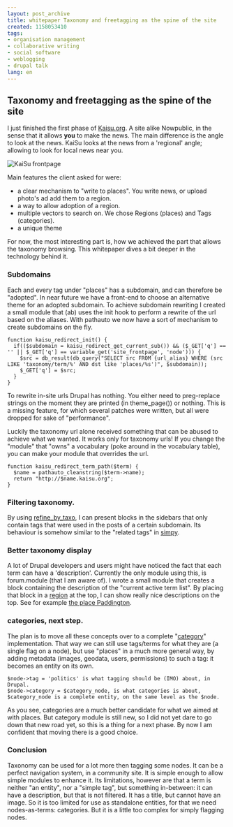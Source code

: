 ```yaml
---
layout: post_archive
title: whitepaper Taxonomy and freetagging as the spine of the site
created: 1158053410
tags:
- organisation management
- collaborative writing
- social software
- weblogging
- drupal talk
lang: en
---
```

## Taxonomy and freetagging as the spine of the site

I just finished the first phase of [Kaisu.org](http://kaisu.org). A site alike Nowpublic, in the sense that it allows __you__ to make the news. The main difference is the angle to look at the news. KaiSu looks at the news from a 'regional' angle; allowing to look for local news near you.

![KaiSu frontpage](http://webschuur.com/sites/webschuur.com/files/kaisu_front_thumb.png) 

Main features the client asked for were:

 * a clear mechanism to "write to places". You write news, or upload photo's ad add them to a region.
 * a way to allow adoption of a region.
 * multiple vectors to search on. We chose Regions (places) and Tags (categories).
 * a unique theme

For now, the most interesting part is, how we achieved the part that allows the taxonomy browsing. This whitepaper dives a bit deeper in the technology behind it.

### Subdomains
Each and every tag under "places" has a subdomain, and can therefore be "adopted". In near future we have a front-end to choose an alternative theme for an adopted subdomain.
To achieve subdomain rewriting I created a small module that (ab) uses the init hook to perform a rewrite of the url based on the aliases. With pathauto we now have a sort of mechanism to create subdomains on the fly.

    function kaisu_redirect_init() {
      if(($subdomain = kaisu_redirect_get_current_sub()) && ($_GET['q'] == '' || $_GET['q'] == variable_get('site_frontpage', 'node'))) {
        $src = db_result(db_query("SELECT src FROM {url_alias} WHERE (src LIKE 'taxonomy/term/%' AND dst like 'places/%s')", $subdomain));
        $_GET['q'] = $src;
      }
    }

To rewrite in-site urls Drupal has nothing. You either need to preg-replace strings on the moment they are printed (in theme_page()) or nothing. This is a missing feature, for which several patches were written, but all were dropped for sake of "performance".

Luckily the taxonomy url alone received something that can be abused to achieve what we wanted. It works only for taxonomy urls! If you change the "module" that "owns" a vocabulary (poke around in the vocabulary table), you can make your module that overrides the url.

    function kaisu_redirect_term_path($term) {
      $name = pathauto_cleanstring($term->name);
      return "http://$name.kaisu.org";
    }

### Filtering taxonomy.
By using [refine_by_taxo](http://drupal.org/project/refine_by_taxo), I can present blocks in the sidebars that only contain tags that were used in the posts of a certain subdomain. Its behaviour is somehow similar to the "related tags" in [simpy](http://www.simpy.com/user/berkes/tag/drupal).

### Better taxonomy display
A lot of Drupal developers and users might have noticed the fact that each term can have a 'description'. Currently the only module using this, is forum.module (that I am aware of). I wrote a small module that creates a block containing the description of the "current active term list". By placing that block in a [region](http://drupal.org/node/29140) at the top, I can show really nice descriptions on the top. See for example [the place Paddington](http://paddington.kaisu.org/).

### categories, next step.
The plan is to move all these concepts over to a complete "[category](http://category.greenash.net.au/)" implementation. That way we can still use tags/terms for what they are (a single flag on a node), but use "places" in a much more general way, by adding metadata (images, geodata, users, permissions) to such a tag: it becomes an entity on its own.

    $node->tag = 'politics' is what tagging should be (IMO) about, in Drupal.
    $node->category = $category_node, is what categories is about, $category_node is a complete entity, on the same level as the $node.

As you see, categories are a much better candidate for what we aimed at with places. But category module is still new, so I did not yet dare to go down that new road yet, so this is a thing for a next phase. By now I am confident that moving there is a good choice.

### Conclusion
Taxonomy can be used for a lot more then tagging some nodes. It can be a perfect navigation system, in a community site. It is simple enough to allow simple modules to enhance it. Its limitations, however are that a term is neither "an entity", nor a "simple tag", but something in-between: it can have a description, but that is not filtered. It has a title, but cannot have an image. So it is too limited for use as standalone entities, for that we need nodes-as-terms: categories. But it is a little too complex for simply flagging nodes.
